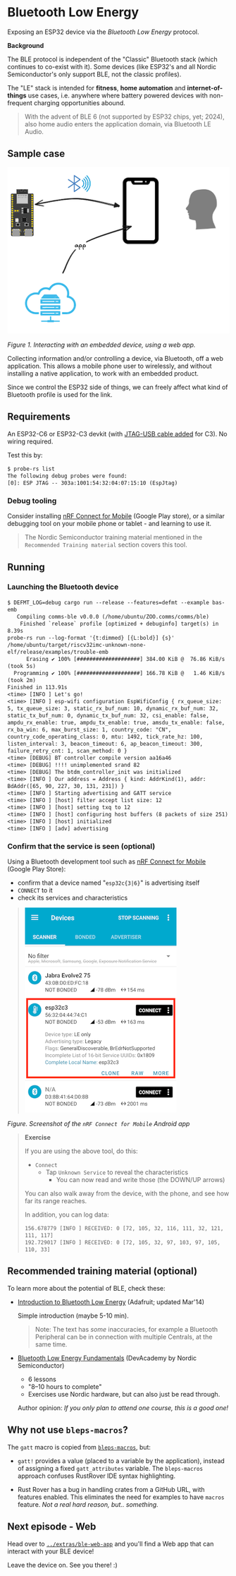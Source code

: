 # Bluetooth Low Energy

Exposing an ESP32 device via the *Bluetooth Low Energy* protocol.

**Background**

The BLE protocol is independent of the "Classic" Bluetooth stack (which continues to co-exist with it). Some devices (like ESP32's and all Nordic Semiconductor's only support BLE, not the classic profiles).

The "LE" stack is intended for **fitness**, **home automation** and **internet-of-things** use cases, i.e. anywhere where battery powered devices with non-frequent charging opportunities abound.

>With the advent of BLE 6 (not supported by ESP32 chips, yet; 2024), also home audio enters the application domain, via Bluetooth LE Audio.

## Sample case

![](.images/bluetooth-human-app-80%.png)

*Figure 1. Interacting with an embedded device, using a web app.*

Collecting information and/or controlling a device, via Bluetooth, off a web application. This allows a mobile phone user to wirelessly, and without installing a native application, to work with an embedded product.

Since we control the ESP32 side of things, we can freely affect what kind of Bluetooth profile is used for the link.

## Requirements

An ESP32-C6 or ESP32-C3 devkit (with [JTAG-USB cable added](https://docs.espressif.com/projects/esp-idf/en/stable/esp32c3/api-guides/usb-serial-jtag-console.html) for C3). No wiring required.

Test this by:

```
$ probe-rs list
The following debug probes were found:
[0]: ESP JTAG -- 303a:1001:54:32:04:07:15:10 (EspJtag)
```

### Debug tooling

Consider installing [nRF Connect for Mobile](https://play.google.com/store/apps/details?id=no.nordicsemi.android.mcp) (Google Play store), or a similar debugging tool on your mobile phone or tablet - and learning to use it.

>The Nordic Semiconductor training material mentioned in the `Recommended Training material` section covers this tool.


## Running

### Launching the Bluetooth device

```
$ DEFMT_LOG=debug cargo run --release --features=defmt --example bas-emb
   Compiling comms-ble v0.0.0 (/home/ubuntu/ZOO.comms/comms/ble)
    Finished `release` profile [optimized + debuginfo] target(s) in 8.39s
probe-rs run --log-format '{t:dimmed} [{L:bold}] {s}' /home/ubuntu/target/riscv32imc-unknown-none-elf/release/examples/trouble-emb
      Erasing ✔ 100% [####################] 384.00 KiB @  76.86 KiB/s (took 5s)
  Programming ✔ 100% [####################] 166.78 KiB @   1.46 KiB/s (took 2m)                                                                                                   Finished in 113.91s
<time> [INFO ] Let's go!
<time> [INFO ] esp-wifi configuration EspWifiConfig { rx_queue_size: 5, tx_queue_size: 3, static_rx_buf_num: 10, dynamic_rx_buf_num: 32, static_tx_buf_num: 0, dynamic_tx_buf_num: 32, csi_enable: false, ampdu_rx_enable: true, ampdu_tx_enable: true, amsdu_tx_enable: false, rx_ba_win: 6, max_burst_size: 1, country_code: "CN", country_code_operating_class: 0, mtu: 1492, tick_rate_hz: 100, listen_interval: 3, beacon_timeout: 6, ap_beacon_timeout: 300, failure_retry_cnt: 1, scan_method: 0 }
<time> [DEBUG] BT controller compile version aa16a46
<time> [DEBUG] !!!! unimplemented srand 82
<time> [DEBUG] The btdm_controller_init was initialized
<time> [INFO ] Our address = Address { kind: AddrKind(1), addr: BdAddr([65, 90, 227, 30, 131, 231]) }
<time> [INFO ] Starting advertising and GATT service
<time> [INFO ] [host] filter accept list size: 12
<time> [INFO ] [host] setting txq to 12
<time> [INFO ] [host] configuring host buffers (8 packets of size 251)
<time> [INFO ] [host] initialized
<time> [INFO ] [adv] advertising
```

### Confirm that the service is seen (optional)

Using a Bluetooth development tool such as [nRF Connect for Mobile](https://play.google.com/store/apps/details?id=no.nordicsemi.android.mcp) (Google Play Store):

- confirm that a device named "`esp32c{3|6}`" is advertising itself
- `CONNECT` to it
- check its services and characteristics

>![](.images/ble_sniffing.png)

*Figure. Screenshot of the `nRF Connect for Mobile` Android app*

>**Exercise**
>
>If you are using the above tool, do this:
>
>- `Connect`
> 	- Tap `Unknown Service` to reveal the characteristics
>		- You can now read and write those (the DOWN/UP arrows)
>
>You can also walk away from the device, with the phone, and see how far its range reaches.
>
>In addition, you can log data:
>
>```
>156.678779 [INFO ] RECEIVED: 0 [72, 105, 32, 116, 111, 32, 121, 111, 117]
>192.729017 [INFO ] RECEIVED: 0 [72, 105, 32, 97, 103, 97, 105, 110, 33]
>```


## Recommended training material (optional)

To learn more about the potential of BLE, check these:

- [Introduction to Bluetooth Low Energy](https://learn.adafruit.com/introduction-to-bluetooth-low-energy?view=all) (Adafruit; updated Mar'14)

	Simple introduction (maybe 5-10 min).

	>Note: The text has *some* inaccuracies, for example a Bluetooth Peripheral can be in connection with multiple Centrals, at the same time.

- [Bluetooth Low Energy Fundamentals](https://academy.nordicsemi.com/courses/bluetooth-low-energy-fundamentals/) (DevAcademy by Nordic Semiconductor)

	- 6 lessons
	- "8–10 hours to complete"
	- Exercises use Nordic hardware, but can also just be read through.

	Author opinion: *If you only plan to attend one course, this is a good one!*

<!-- tbd. read, some day?
- [The Basic Concepts of Bluetooth Low Energy (BLE) for Beginner](https://pcng.medium.com/the-basic-concepts-of-bluetooth-low-energy-ble-for-beginner-c0fe062190c5) (Medium; Sep'19)
-->

## Why not use `bleps-macros`?

The `gatt` macro is copied from [`bleps-macros`](https://github.com/bjoernQ/bleps/tree/main/bleps-macros), but:

- `gatt!` provides a value (placed to a variable by the application), instead of assigning a fixed `gatt_attributes` variable. The `bleps-macros` approach confuses RustRover IDE syntax highlighting.

- Rust Rover has a bug in handling crates from a GitHub URL, with features enabled. This eliminates the need for examples to have `macros` feature. *Not a real hard reason, but.. something.*


## Next episode - Web 

Head over to [`../extras/ble-web-app`](../extras/ble-web-app/README.md) and you'll find a Web app that can interact with your BLE device!

Leave the device on. See you there! :)

